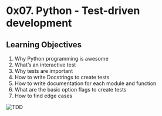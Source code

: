 # 0x07. Python - Test-driven development

## Learning Objectives

1. Why Python programming is awesome
2. What’s an interactive test
3. Why tests are important
4. How to write Docstrings to create tests
5. How to write documentation for each module and function
6. What are the basic option flags to create tests
7. How to find edge cases

![TDD](https://marsner.com/wp-content/uploads/test-driven-development-TDD.png)
